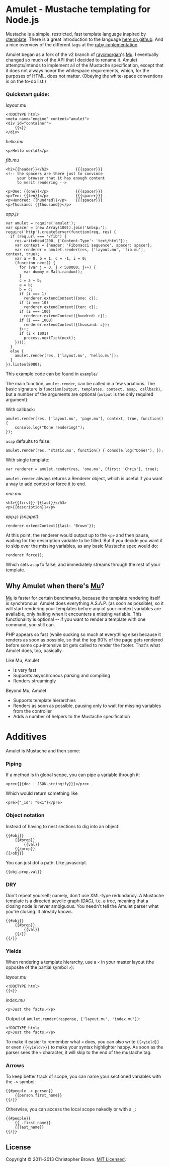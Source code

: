 # Amulet - Mustache templating for Node.js

Mustache is a simple, restricted, fast template language inspired by [ctemplate](http://code.google.com/p/google-ctemplate/). There is a great introduction to the language [here on github](http://mustache.github.com/mustache.5.html). And a nice overview of the different tags at the [ruby implementation](http://github.com/defunkt/mustache/).

Amulet began as a fork of the v2 branch of [raycmorgan](https://github.com/raycmorgan)'s [Mu](https://github.com/raycmorgan/Mu). I eventually changed so much of the API that I decided to rename it.
Amulet attempts/intends to implement all of the Mustache specification, except that it does not always honor the whitespace requirements, which, for the purposes of HTML, does not matter. (Obeying the white-space conventions is on the to-do list.)

### Quickstart guide:

*layout.mu*

    <!DOCTYPE html>
    <meta name="engine" content="amulet">
    <div id="container">
        {{<}}
    </div>

*hello.mu*

    <p>Hello world!</p>

*fib.mu*

    <h2>{{header}}</h2>            {{{spacer}}}
    <!-- the spacers are there just to convince
         your browser that it has enough content
         to merit rendering -->

    <p>One: {{one}}</p>            {{{spacer}}}
    <p>Ten: {{ten}}</p>            {{{spacer}}}
    <p>Hundred: {{hundred}}</p>    {{{spacer}}}
    <p>Thousand: {{thousand}}</p>

*app.js*

    var amulet = require('amulet');
    var spacer = (new Array(100)).join('&nbsp;');
    require('http').createServer(function(req, res) {
      if (req.url === '/fib') {
        res.writeHead(200, {'Content-Type': 'text/html'});
        var context = {header: 'Fibonacci sequence', spacer: spacer};
        var renderer = amulet.render(res, ['layout.mu', 'fib.mu'], context, true);
        var a = 0, b = 1, c = -1, i = 0;
        (function next() {
          for (var j = 0; j < 500000; j++) {
            var dummy = Math.random();
          }
          c = a + b;
          a = b;
          b = c;
          if (i === 1)
            renderer.extendContext({one: c});
          if (i === 10)
            renderer.extendContext({ten: c});
          if (i === 100)
            renderer.extendContext({hundred: c});
          if (i === 1000)
            renderer.extendContext({thousand: c});
          i++;
          if (i < 1001)
            process.nextTick(next);
        })();
      }
      else {
        amulet.render(res, ['layout.mu', 'hello.mu']);
      }
    }).listen(8080);

This example code can be found in `example/`

The main function, `amulet.render`, can be called in a few variations. The basic signature is `function(output, templates, context, asap, callback)`, but a number of the arguments are optional (`output` is the only required argument):

With callback:

    amulet.render(res, ['layout.mu', 'page.mu'], context, true, function() {
        console.log("Done rendering!");
    });

`asap` defaults to false:

    amulet.render(res, 'static.mu', function() { console.log("Done!"); });

With single template:

    var renderer = amulet.render(res, 'one.mu', {first: 'Chris'}, true);

`amulet.render` always returns a Renderer object, which is useful if you want a way to add context or force it to end.

*one.mu*

    <h3>{{first}} {{last}}</h3>
    <p>{{description}}</p>

*app.js (snippet)*:

    renderer.extendContext({last: 'Brown'});

At this point, the renderer would output up to the `<p>`
and then pause, waiting for the description variable to be filled.
But if you decide you want it to skip over the missing variables,
as any basic Mustache spec would do:

    renderer.force();

Which sets `asap` to false, and immediately streams through the rest of your template.



## Why Amulet when there's [Mu](https://github.com/raycmorgan/Mu)?

[Mu](https://github.com/raycmorgan/Mu) is faster for certain benchmarks, because the template rendering itself is synchronous. Amulet does everything A.S.A.P. (as soon as possible), so it will start rendering your templates before any of your context variables are available, only halting when it encounters a missing variable. This functionality is optional -- if you want to render a template with one command, you still can.

PHP appears so fast (while sucking so much at everything else) because it renders as soon as possible, so that the top 90% of the page gets rendered before some cpu-intensive bit gets called to render the footer. That's what Amulet does, too, basically.

Like Mu, Amulet

* Is very fast
* Supports asynchronous parsing and compiling
* Renders streamingly

Beyond Mu, Amulet

* Supports template hierarchies
* Renders as soon as possible, pausing only to wait for missing variables from the controller
* Adds a number of helpers to the Mustache specification

# Additives

Amulet is Mustache and then some:

### Piping

If a method is in global scope, you can pipe a variable through it:

    <pre>{{{doc | JSON.stringify}}}</pre>

Which would return something like

    <pre>{"_id": "0x1"}</pre>

### Object notation

Instead of having to nest sections to dig into an object:

    {{#obj}}
        {{#prop}}
            {{val}}
        {{/prop}}
    {{/obj}}

You can just dot a path. Like javascript.

    {{obj.prop.val}}

### DRY

Don't repeat yourself; namely, don't use XML-type redundancy. A Mustache template is a directed acyclic graph (DAG), i.e. a tree, meaning that a closing node is never ambiguous. You needn't tell the Amulet parser what you're closing. It already knows.

    {{#obj}}
        {{#prop}}
            {{val}}
        {{/}}
    {{/}}

### Yields

When rendering a template hierarchy, use a `<` in your master layout (the opposite of the partial symbol `>`):

*layout.mu*

    <!DOCTYPE html>
    {{<}}

*index.mu*

    <p>Just the facts.</p>

Output of `amulet.render(response, ['layout.mu', 'index.mu'])`:

    <!DOCTYPE html>
    <p>Just the facts.</p>

To make it easier to remember what `<` does, you can also write `{{<yield}}` or even `{{<yield/>}}` to make your syntax highlighter happy. As soon as the parser sees the `<` character, it will skip to the end of the mustache tag.

### Arrows

To keep better track of scope, you can name your sectioned variables with the `->` symbol:

    {{#people -> person}}
        {{person.first_name}}
    {{/}}

Otherwise, you can access the local scope nakedly or with a `_`:

    {{#people}}
        {{_.first_name}}
        {{last_name}}
    {{/}}


## License

Copyright © 2011–2013 Christopher Brown. [MIT Licensed](LICENSE).
